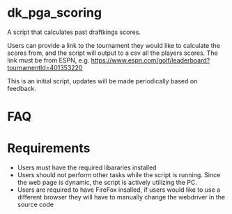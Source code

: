 # dk_pga_scoring
A script that calculates past draftkings scores.

Users can provide a link to the tournament they would like to calculate the scores from, and the script will output to a csv all the players scores. The link must be from ESPN, e.g. https://www.espn.com/golf/leaderboard?tournamentId=401353220

This is an initial script, updates will be made periodically based on feedback.

# FAQ

# Requirements
- Users must have the required libararies installed
- Users should not perform other tasks while the script is running. Since the web page is dynamic, the script is actively utilizing the PC.
- Users are required to have FireFox insalled, if users would like to use a different browser they will have to manually change the webdriver in the source code
